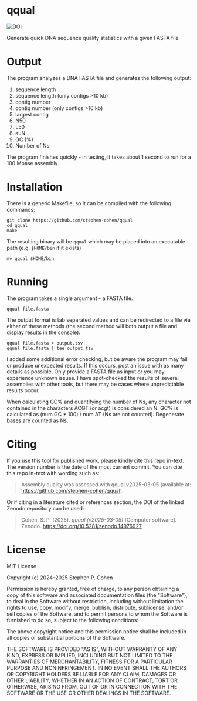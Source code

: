 # qqual
[![DOI](https://zenodo.org/badge/748256043.svg)](https://doi.org/10.5281/zenodo.14976927)

Generate quick DNA sequence quality statistics with a given FASTA file

# Output
The program analyzes a DNA FASTA file and generates the following output:

1. sequence length
2. sequence length (only contigs >10 kb)
3. contig number
4. contig number (only contigs >10 kb)
5. largest contig
6. N50
7. L50
8. auN
9. GC (%)
10. Number of Ns

The program finishes quickly - in testing, it takes about 1 second to run for a 100 Mbase assembly.

# Installation
There is a generic Makefile, so it can be compiled with the following commands:

    git clone https://github.com/stephen-cohen/qqual
    cd qqual
    make

The resulting binary will be `qqual` which may be placed into an executable path (e.g. `$HOME/bin` if it exists)

    mv qqual $HOME/bin

# Running
The program takes a single argument - a FASTA file.

    qqual file.fasta

The output format is tab separated values and can be redirected to a file via either of these methods (the second method will both output a file and display results in the console):

    qqual file.fasta > output.tsv
    qqual file.fasta | tee output.tsv

I added some additional error checking, but be aware the program may fail or produce unexpected results. If this occurs, post an issue with as many details as possible. Only provide a FASTA file as input or you may experience unknown issues. I have spot-checked the results of several assemblies with other tools, but there may be cases where unpredictable results occur.

When calculating GC% and quantifying the number of Ns, any character not contained in the characters ACGT (or acgt) is considered an N. GC% is calculated as (num GC * 100) / num AT (Ns are not counted). Degenerate bases are counted as Ns.

# Citing
If you use this tool for published work, please kindly cite this repo in-text. The version number is the date of the most current commit. You can cite this repo in-text with wording such as:

> Assembly quality was assessed with qqual v2025-03-05 (available at: https://github.com/stephen-cohen/qqual).

Or if citing in a literature cited or references section, the DOI of the linked Zenodo repository can be used:

> Cohen, S. P. (2025). *qqual (v2025-03-05)* \[Computer software\]. Zenodo. https://doi.org/10.5281/zenodo.14976927

# License
MIT License

Copyright (c) 2024–2025 Stephen P. Cohen

Permission is hereby granted, free of charge, to any person obtaining a copy
of this software and associated documentation files (the "Software"), to deal
in the Software without restriction, including without limitation the rights
to use, copy, modify, merge, publish, distribute, sublicense, and/or sell
copies of the Software, and to permit persons to whom the Software is
furnished to do so, subject to the following conditions:

The above copyright notice and this permission notice shall be included in all
copies or substantial portions of the Software.

THE SOFTWARE IS PROVIDED "AS IS", WITHOUT WARRANTY OF ANY KIND, EXPRESS OR
IMPLIED, INCLUDING BUT NOT LIMITED TO THE WARRANTIES OF MERCHANTABILITY,
FITNESS FOR A PARTICULAR PURPOSE AND NONINFRINGEMENT. IN NO EVENT SHALL THE
AUTHORS OR COPYRIGHT HOLDERS BE LIABLE FOR ANY CLAIM, DAMAGES OR OTHER
LIABILITY, WHETHER IN AN ACTION OF CONTRACT, TORT OR OTHERWISE, ARISING FROM,
OUT OF OR IN CONNECTION WITH THE SOFTWARE OR THE USE OR OTHER DEALINGS IN THE
SOFTWARE.
